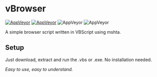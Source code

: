 # vBrowser

[![AppVeyor](https://img.shields.io/badge/Licence-MIT-orange)](LICENSE)
[![AppVeyor](https://img.shields.io/badge/Version-v0.2-informational)](https://github.com/starkxsoftware/vBrowser/archive/refs/heads/main.zip)
![AppVeyor](https://img.shields.io/badge/Development-In_Progress-lightgreen)
![AppVeyor](https://img.shields.io/badge/Language-VBScript-red)

A simple browser script written in VBScript using mshta.

## Setup
Just download, extract and run the .vbs or .exe. No installation needed.

*Easy to use, easy to understand.*
